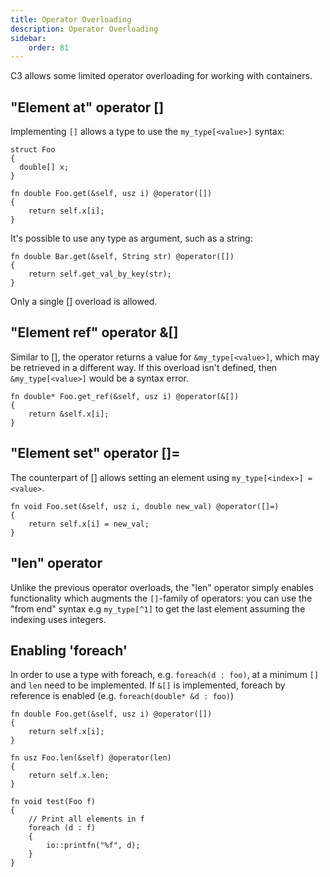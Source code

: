 ```yaml
---
title: Operator Overloading
description: Operator Overloading
sidebar:
    order: 81
---
```


C3 allows some limited operator overloading for working with containers.

## "Element at" operator []

Implementing `[]` allows a type to use the `my_type[<value>]` syntax:

    struct Foo
    {
      double[] x;
    }

    fn double Foo.get(&self, usz i) @operator([])
    {
        return self.x[i];
    }

It's possible to use any type as argument, such as a string:

    fn double Bar.get(&self, String str) @operator([])
    {
        return self.get_val_by_key(str);
    }

Only a single [] overload is allowed.

## "Element ref" operator &[]

Similar to [], the operator returns a value for `&my_type[<value>]`, which may
be retrieved in a different way. If this overload isn't defined, then `&my_type[<value>]` would
be a syntax error.

    fn double* Foo.get_ref(&self, usz i) @operator(&[])
    {
        return &self.x[i];
    }

## "Element set" operator []=

The counterpart of [] allows setting an element using `my_type[<index>] = <value>`.

    fn void Foo.set(&self, usz i, double new_val) @operator([]=)
    {
        return self.x[i] = new_val;
    }

## "len" operator

Unlike the previous operator overloads, the "len" operator simply enables functionality
which augments the `[]`-family of operators: you can use the "from end" syntax e.g `my_type[^1]` 
to get the last element assuming the indexing uses integers.

## Enabling 'foreach'

In order to use a type with foreach, e.g. `foreach(d : foo)`, at a minimum `[]` and `len` need to
be implemented. If `&[]` is implemented, foreach by reference is enabled (e.g. `foreach(double* &d : foo)`)

    fn double Foo.get(&self, usz i) @operator([])
    {
        return self.x[i];
    }

    fn usz Foo.len(&self) @operator(len)
    {
        return self.x.len;
    }

    fn void test(Foo f)
    {
        // Print all elements in f
        foreach (d : f)
        {
            io::printfn("%f", d);
        }
    }